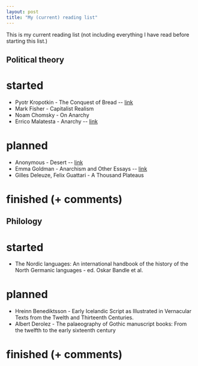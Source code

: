```yaml
---
layout: post
title: "My (current) reading list"
---
```


This is my current reading list (not including everything I have read before starting this list.)

## Political theory

# started

- Pyotr Kropotkin - The Conquest of Bread -- [link](https://theanarchistlibrary.org/library/petr-kropotkin-the-conquest-of-bread)
- Mark Fisher - Capitalist Realism
- Noam Chomsky - On Anarchy
- Errico Malatesta - Anarchy -- [link](https://theanarchistlibrary.org/library/errico-malatesta-anarchy)

# planned

- Anonymous - Desert -- [link](https://theanarchistlibrary.org/library/anonymous-desert)
- Emma Goldman - Anarchism and Other Essays -- [link](https://theanarchistlibrary.org/library/emma-goldman-anarchism-and-other-essays)
- Gilles Deleuze, Felix Guattari - A Thousand Plateaus

# finished (+ comments)


## Philology

# started

- The Nordic languages: An international handbook of the history of the North Germanic languages - ed. Oskar Bandle et al.

# planned

- Hreinn Benediktsson - Early Icelandic Script as Illustrated in Vernacular Texts from the Twelth and Thirteenth Centuries.
- Albert Derolez - The palaeography of Gothic manuscript books: From the twelfth to the early sixteenth century


# finished (+ comments)
